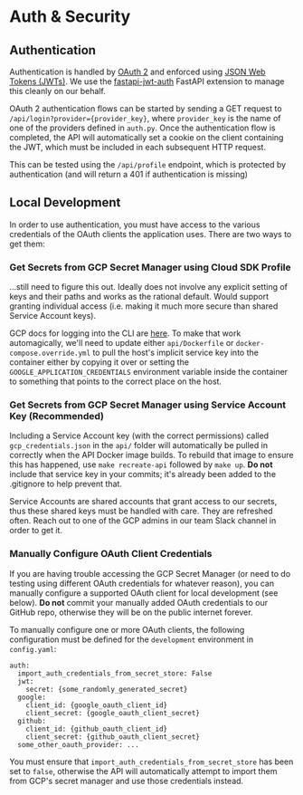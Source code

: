 # Auth & Security

## Authentication

Authentication is handled by [OAuth 2](https://www.digitalocean.com/community/tutorials/an-introduction-to-oauth-2) and enforced using [JSON Web Tokens (JWTs)](https://jwt.io/introduction/). We use the [fastapi-jwt-auth](https://indominusbyte.github.io/fastapi-jwt-auth/) FastAPI extension to manage this cleanly on our behalf.

OAuth 2 authentication flows can be started by sending a GET request to `/api/login?provider={provider_key}`, where `provider_key` is the name of one of the providers defined in `auth.py`. Once the authentication flow is completed, the API will automatically set a cookie on the client containing the JWT, which must be included in each subsequent HTTP request.

This can be tested using the `/api/profile` endpoint, which is protected by authentication (and will return a 401 if authentication is missing)

## Local Development

In order to use authentication, you must have access to the various credentials of the OAuth clients the application uses. There are two ways to get them:

### Get Secrets from GCP Secret Manager using Cloud SDK Profile

...still need to figure this out. Ideally does not involve any explicit setting of keys and their paths and works as the rational default. Would support granting individual access (i.e. making it much more secure than shared Service Account keys).

GCP docs for logging into the CLI are [here](https://cloud.google.com/sdk/gcloud/reference/auth/login). To make that work automagically, we'll need to update either `api/Dockerfile` or `docker-compose.override.yml` to pull the host's implicit service key into the container either by copying it over or setting the `GOOGLE_APPLICATION_CREDENTIALS` environment variable inside the container to something that points to the correct place on the host.

### Get Secrets from GCP Secret Manager using Service Account Key (Recommended)

Including a Service Account key (with the correct permissions) called `gcp_credentials.json` in the `api/` folder will automatically be pulled in correctly when the API Docker image builds. To rebuild that image to ensure this has happened, use `make recreate-api` followed by `make up`. __Do not__ include that service key in your commits; it's already been added to the .gitignore to help prevent that.

Service Accounts are shared accounts that grant access to our secrets, thus these shared keys must be handled with care. They are refreshed often. Reach out to one of the GCP admins in our team Slack channel in order to get it.

### Manually Configure OAuth Client Credentials

If you are having trouble accessing the GCP Secret Manager (or need to do testing using different OAuth credentials for whatever reason), you can manually configure a supported OAuth client for local development (see below). __Do not__ commit your manually added OAuth credentials to our GitHub repo, otherwise they will be on the public internet forever.

To manually configure one or more OAuth clients, the following configuration must be defined for the `development` environment in `config.yaml`:

```
auth:
  import_auth_credentials_from_secret_store: False
  jwt:
    secret: {some_randomly_generated_secret}
  google:
    client_id: {google_oauth_client_id}
    client_secret: {google_oauth_client_secret}
  github:
    client_id: {github_oauth_client_id}
    client_secret: {github_oauth_client_secret}
  some_other_oauth_provider: ...
```

You must ensure that `import_auth_credentials_from_secret_store` has been set to `false`, otherwise the API will automatically attempt to import them from GCP's secret manager and use those credentials instead.
